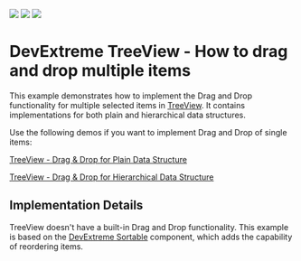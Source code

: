<!-- default badges list -->
![](https://img.shields.io/endpoint?url=https://codecentral.devexpress.com/api/v1/VersionRange/555418630/22.1.6%2B)
[![](https://img.shields.io/badge/Open_in_DevExpress_Support_Center-FF7200?style=flat-square&logo=DevExpress&logoColor=white)](https://supportcenter.devexpress.com/ticket/details/T1123138)
[![](https://img.shields.io/badge/📖_How_to_use_DevExpress_Examples-e9f6fc?style=flat-square)](https://docs.devexpress.com/GeneralInformation/403183)
<!-- default badges end -->
# DevExtreme TreeView - How to drag and drop multiple items
This example demonstrates how to implement the Drag and Drop functionality for multiple selected items in [TreeView](https://js.devexpress.com/Documentation/Guide/UI_Components/TreeView/Getting_Started_with_TreeView/). It contains implementations for both plain and hierarchical data structures.

Use the following demos if you want to implement Drag and Drop of single items:

[TreeView - Drag & Drop for Plain Data Structure](https://js.devexpress.com/Demos/WidgetsGallery/Demo/TreeView/DragAndDropPlainDataStructure/jQuery/Light/)

[TreeView - Drag & Drop for Hierarchical Data Structure](https://js.devexpress.com/Demos/WidgetsGallery/Demo/TreeView/DragAndDropHierarchicalDataStructure/jQuery/Light/)

## Implementation Details
TreeView doesn't have a built-in Drag and Drop functionality. This example is based on the [DevExtreme Sortable](https://js.devexpress.com/Documentation/ApiReference/UI_Components/dxSortable/) component, which adds the capability of reordering items.
